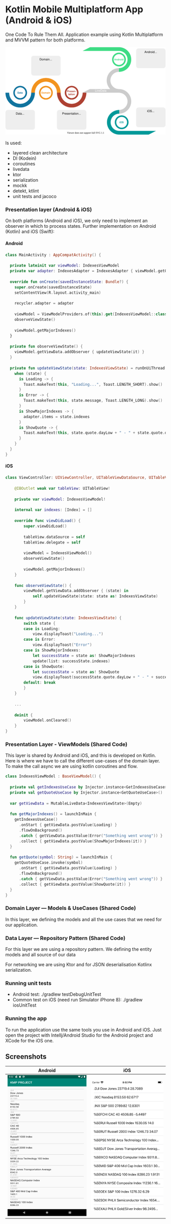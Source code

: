 # Kotlin Mobile Multiplatform App (Android & iOS)

One Code To Rule Them All. Application example using Kotlin Multiplatform and MVVM pattern for both platforms. 

<img src="https://github.com/kernel0x/kmpapp/blob/master/images/architecture.svg">

Is used:
- layered clean architecture
- DI (Kodein)
- coroutines
- livedata
- ktor
- serialization
- mockk
- detekt, ktlint
- unit tests and jacoco

### Presentation layer (Android & iOS)

On both platforms (Android and iOS), we only need to implement an observer in which to process states. Further implementation on Android (Kotlin) and iOS (Swift):

#### Android
```kotlin
class MainActivity : AppCompatActivity() {

  private lateinit var viewModel: IndexesViewModel
  private var adapter: IndexesAdapter = IndexesAdapter { viewModel.getQuote(it.ticker) }

  override fun onCreate(savedInstanceState: Bundle?) {
    super.onCreate(savedInstanceState)
    setContentView(R.layout.activity_main)

    recycler.adapter = adapter

    viewModel = ViewModelProviders.of(this).get(IndexesViewModel::class.java)
    observeViewState()

    viewModel.getMajorIndexes()
  }

  private fun observeViewState() {
    viewModel.getViewData.addObserver { updateViewState(it) }
  }

  private fun updateViewState(state: IndexesViewState) = runOnUiThread {
    when (state) {
      is Loading -> {
        Toast.makeText(this, "Loading...", Toast.LENGTH_SHORT).show()
      }
      is Error -> {
        Toast.makeText(this, state.message, Toast.LENGTH_LONG).show()
      }
      is ShowMajorIndexes -> {
        adapter.items = state.indexes
      }
      is ShowQuote -> {
        Toast.makeText(this, state.quote.dayLow + " - " + state.quote.dayHigh, Toast.LENGTH_LONG).show()
      }
    }
  }
}
```
#### iOS
```swift
class ViewController: UIViewController, UITableViewDataSource, UITableViewDelegate {
    
    @IBOutlet weak var tableView: UITableView!
    
    private var viewModel: IndexesViewModel!
    
    internal var indexes: [Index] = []
    
    override func viewDidLoad() {
        super.viewDidLoad()
        
        tableView.dataSource = self
        tableView.delegate = self
        
        viewModel = IndexesViewModel()
        observeViewState()
        
        viewModel.getMajorIndexes()
    }
    
    func observeViewState() {
        viewModel.getViewData.addObserver { (state) in
            self.updateViewState(state: state as! IndexesViewState)
        }
    }
    
    func updateViewState(state: IndexesViewState) {
        switch state {
        case is Loading:
            view.displayToast("Loading...")
        case is Error:
            view.displayToast("Error")
        case is ShowMajorIndexes:
            let successState = state as! ShowMajorIndexes
            update(list: successState.indexes)
        case is ShowQuote:
            let successState = state as! ShowQuote
            view.displayToast(successState.quote.dayLow + " - " + successState.quote.dayHigh)
        default: break
        }
    }
    
    ...

    deinit {
        viewModel.onCleared()
    }
}
```

### Presentation Layer - ViewModels (Shared Code)

This layer is shared by Android and iOS, and this is developed on Kotlin. Here is where we have to call the different use-cases of the domain layer. To make the call async we are using kotlin coroutines and flow.

```kotlin
class IndexesViewModel : BaseViewModel() {

  private val getIndexesUseCase by Injector.instance<GetIndexesUseCase>()
  private val getQuoteUseCase by Injector.instance<GetQuoteUseCase>()

  var getViewData = MutableLiveData<IndexesViewState>(Empty)

  fun getMajorIndexes() = launchInMain {
    getIndexesUseCase()
      .onStart { getViewData.postValue(Loading) }
      .flowOnBackground()
      .catch { getViewData.postValue(Error("Something went wrong")) }
      .collect { getViewData.postValue(ShowMajorIndexes(it)) }
  }

  fun getQuote(symbol: String) = launchInMain {
    getQuoteUseCase.invoke(symbol)
      .onStart { getViewData.postValue(Loading) }
      .flowOnBackground()
      .catch { getViewData.postValue(Error("Something went wrong")) }
      .collect { getViewData.postValue(ShowQuote(it)) }
  }
}
```

### Domain Layer — Models & UseCases (Shared Code)

In this layer, we defining the models and all the use cases that we need for our application.

### Data Layer — Repository Pattern (Shared Code)

For this layer we are using a repository pattern. We defining the entity models and all source of our data

For networking we are using Ktor and for JSON deserialisation Kotlinx serialization.

### Running unit tests

- Android test: ./gradlew testDebugUnitTest
- Common test on iOS (need run Simulator iPhone 8): ./gradlew iosUnitTest

### Running the app

To run the application use the same tools you use in Android and iOS. Just open the project with Intellj/Android Studio for the Android project and XCode for the iOS one.

## Screenshots

|Android|iOS|
|---|---|
|![android-app](https://github.com/kernel0x/kmpapp/blob/master/images/Screenshot_android.png)|![ios-app](https://github.com/kernel0x/kmpapp/blob/master/images/Screenshot_ios.png)|
